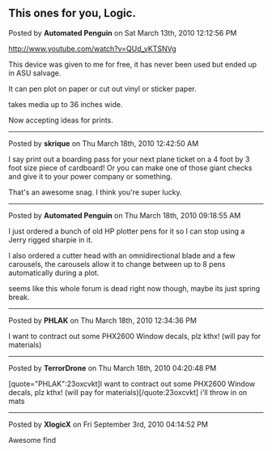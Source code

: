 ## This ones for you, Logic.
Posted by **Automated Penguin** on Sat March 13th, 2010 12:12:56 PM

<!-- m --><a class="postlink" href="http://www.youtube.com/watch?v=QUd_vKTSNVg">http://www.youtube.com/watch?v=QUd_vKTSNVg</a><!-- m -->

This device was given to me for free, it has never been used but ended up in ASU salvage.

It can pen plot on paper or cut out vinyl or sticker paper.

takes media up to 36 inches wide. 

Now accepting ideas for prints.

--------------------------------------------------------------------------------

Posted by **skrique** on Thu March 18th, 2010 12:42:50 AM

I say print out a boarding pass for your next plane ticket on a 4 foot by 3 foot size piece of cardboard! Or you can make one of those giant checks and give it to your power company or something.

That's an awesome snag. I think  you're super lucky.

--------------------------------------------------------------------------------

Posted by **Automated Penguin** on Thu March 18th, 2010 09:18:55 AM

I just ordered a bunch of old HP plotter pens for it so I can stop using a Jerry rigged sharpie in it.

I also ordered a cutter head with an omnidirectional blade and a few carousels, the carousels allow it to change between up to 8 pens automatically during a plot.

seems like this whole forum is dead right now though, maybe its just spring break.

--------------------------------------------------------------------------------

Posted by **PHLAK** on Thu March 18th, 2010 12:34:36 PM

I want to contract out some PHX2600 Window decals, plz kthx!  (will pay for materials)

--------------------------------------------------------------------------------

Posted by **TerrorDrone** on Thu March 18th, 2010 04:20:48 PM

[quote=&quot;PHLAK&quot;:23oxcvkt]I want to contract out some PHX2600 Window decals, plz kthx!  (will pay for materials)[/quote:23oxcvkt]
i'll throw in on mats

--------------------------------------------------------------------------------

Posted by **XlogicX** on Fri September 3rd, 2010 04:14:52 PM

Awesome find
